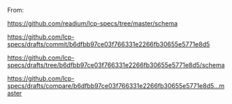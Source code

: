 From:

https://github.com/readium/lcp-specs/tree/master/schema

https://github.com/lcp-specs/drafts/commit/b6dfbb97ce03f766331e2266fb30655e5771e8d5

https://github.com/lcp-specs/drafts/tree/b6dfbb97ce03f766331e2266fb30655e5771e8d5/schema

https://github.com/lcp-specs/drafts/compare/b6dfbb97ce03f766331e2266fb30655e5771e8d5...master
